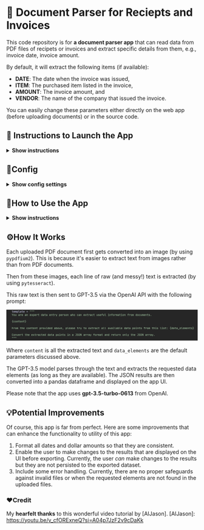 # 📄 Document Parser for Reciepts and Invoices

This code repository is for **a document parser app** that can read data from PDF files of recipets or invoices and extract specific details from them, e.g., invoice date, invoice amount.

By default, it will extract the following items (if available):
* **DATE**: The date when the invoice was issued,
* **ITEM**: The purchased item listed in the invoice,
* **AMOUNT**: The invoice amount, and
* **VENDOR**: The name of the company that issued the invoice.

You can easily change these parameters either directly on the web app (before uploading documents) or in the source code.

## 🚀 Instructions to Launch the App

<details><summary><b>Show instructions</b></summary>

Once you make a copy of this codebase on your computer, activate a Python virtual environment using the following command:

`python -m venv .venv --prompt doc-parser`

Once the Python virtual environment is created, activate it and install all dependencies from `requirements.txt`.

`source .venv/bin/activate`

`pip install -r requirements.txt`

Once all dependencies are installed, you can launch the app using the following command:

`streamlit run src/app.py`

In a few seconds the app will be lanuched in your browser. If that doesn't happen automatically, you can copy the URL that's printed in the output.

</details>

## 🔑Config

<details><summary><b>Show config settings</b></summary>

This app makes a call to the OpenAI API. You will need to get the API key from [OpenAI] and store it locally in the `.env` file.

In addition, you will also need an API key from [HuggingFace], and that key should also be stored in the same file. See below:

<p align='center'>
	<img src='./img/api-keys.png', alt='API Keys', width='650'>
</p>

[OpenAI]:      https://openai.com
[HuggingFace]: https://huggingface.co
</details>

## 🤔How to Use the App

<details><summary><b>Show instructions</b></summary>

Once the app is launched in a browser, you will see the following list of default parameters:

<p align='center'>
	<img src='./img/default-elements.png', alt='Default Elements', width='650'>
</p>

These are the elements that the app will try to extract from the uploaded documents. You can change these elements if you would like anything different, e.g. invoice number.

You can then upload PDF documents by either clicking on the **Browse files** button or by draggin and dropping files directly. Please be aware of the size limitation.

<p align='center'>
	<img src='./img/upload-docs.png' alt='Upload Documents', width='650'>
</p>

Once the files are uploaded, you will get results in a few minutes. Here's a sample result from three reciepts:

<p align='center'>
	<img src='./img/sample-result.png' alt='Sample Results', width='650'>
</p>

You can download the results as CSV file by clicking on the **Click to Download** button.
</details>

## ⚙️How It Works

Each uploaded PDF document first gets converted into an image (by using `pypdfium2`). This is because it's easier to extract text from images rather than from PDF documents.

Then from these images, each line of raw (and messy!) text is extracted (by using `pytesseract`).

This raw text is then sent to GPT-3.5 via the OpenAI API with the following prompt:

<p align='center'>
	<img src='./img/prompt-template.png' alt='Prompt Template', width='650'>
</p>

Where `content` is all the extracted text and `data_elements` are the default parameters discussed above.

The GPT-3.5 model parses through the text and extracts the requested data elements (as long as they are available). The JSON results are then converted into a pandas dataframe and displayed on the app UI.

Please note that the app uses **gpt-3.5-turbo-0613** from OpenAI.

## 💡Potential Improvements

Of course, this app is far from perfect. Here are some improvements that can enhance the functionality to utility of this app:

1. Format all dates and dollar amounts so that they are consistent. 
2. Enable the user to make changes to the results that are displayed on the UI before exporting. Currently, the user _can_ make changes to the results but they are not persisted to the exported dataset.
3. Include some error handling. Currently, there are no proper safeguards against invalid files or when the requested elements are not found in the uploaded files.


### ❤️Credit

My **hearfelt thanks** to this wonderful video tutorial by [AIJason].
[AIJason]: https://youtu.be/v_cfORExneQ?si=A04p7JzF2v9cDaKk
